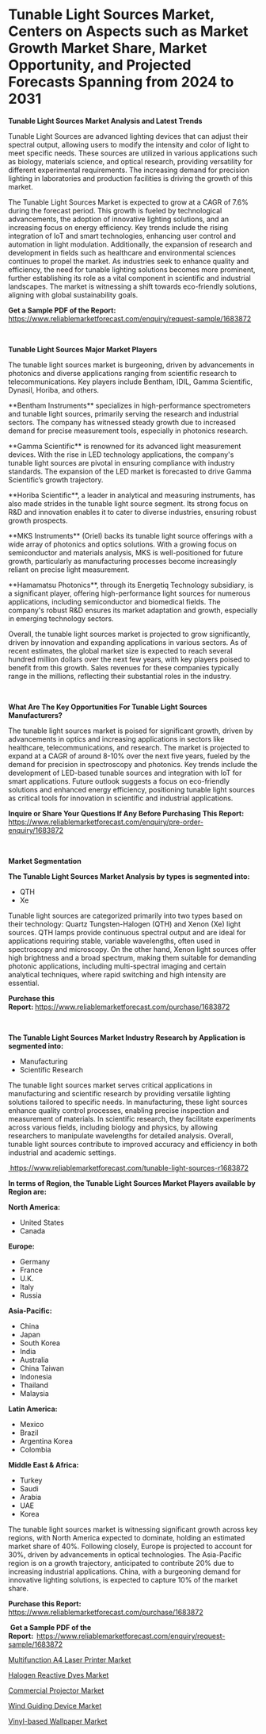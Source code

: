 <p><h1>Tunable Light Sources Market, Centers on Aspects such as Market Growth Market Share, Market Opportunity, and Projected Forecasts Spanning from 2024 to 2031</h1></p><p><strong>Tunable Light Sources Market Analysis and Latest Trends</strong></p>
<p><p>Tunable Light Sources are advanced lighting devices that can adjust their spectral output, allowing users to modify the intensity and color of light to meet specific needs. These sources are utilized in various applications such as biology, materials science, and optical research, providing versatility for different experimental requirements. The increasing demand for precision lighting in laboratories and production facilities is driving the growth of this market.</p><p>The Tunable Light Sources Market is expected to grow at a CAGR of 7.6% during the forecast period. This growth is fueled by technological advancements, the adoption of innovative lighting solutions, and an increasing focus on energy efficiency. Key trends include the rising integration of IoT and smart technologies, enhancing user control and automation in light modulation. Additionally, the expansion of research and development in fields such as healthcare and environmental sciences continues to propel the market. As industries seek to enhance quality and efficiency, the need for tunable lighting solutions becomes more prominent, further establishing its role as a vital component in scientific and industrial landscapes. The market is witnessing a shift towards eco-friendly solutions, aligning with global sustainability goals.</p></p>
<p><strong>Get a Sample PDF of the Report:&nbsp;</strong> <a href="https://www.reliablemarketforecast.com/enquiry/request-sample/1683872?utm_campaign=1110&utm_medium=2&utm_source=Github&utm_content=ia&utm_term=15102024&utm_id=tunable-light-sources">https://www.reliablemarketforecast.com/enquiry/request-sample/1683872</a></p>
<p>&nbsp;</p>
<p><strong>Tunable Light Sources Major Market Players</strong></p>
<p><p>The tunable light sources market is burgeoning, driven by advancements in photonics and diverse applications ranging from scientific research to telecommunications. Key players include Bentham, IDIL, Gamma Scientific, Dynasil, Horiba, and others.</p><p>**Bentham Instruments** specializes in high-performance spectrometers and tunable light sources, primarily serving the research and industrial sectors. The company has witnessed steady growth due to increased demand for precise measurement tools, especially in photonics research. </p><p>**Gamma Scientific** is renowned for its advanced light measurement devices. With the rise in LED technology applications, the company's tunable light sources are pivotal in ensuring compliance with industry standards. The expansion of the LED market is forecasted to drive Gamma Scientific’s growth trajectory.</p><p>**Horiba Scientific**, a leader in analytical and measuring instruments, has also made strides in the tunable light source segment. Its strong focus on R&D and innovation enables it to cater to diverse industries, ensuring robust growth prospects.</p><p>**MKS Instruments** (Oriel) backs its tunable light source offerings with a wide array of photonics and optics solutions. With a growing focus on semiconductor and materials analysis, MKS is well-positioned for future growth, particularly as manufacturing processes become increasingly reliant on precise light measurement.</p><p>**Hamamatsu Photonics**, through its Energetiq Technology subsidiary, is a significant player, offering high-performance light sources for numerous applications, including semiconductor and biomedical fields. The company's robust R&D ensures its market adaptation and growth, especially in emerging technology sectors.</p><p>Overall, the tunable light sources market is projected to grow significantly, driven by innovation and expanding applications in various sectors. As of recent estimates, the global market size is expected to reach several hundred million dollars over the next few years, with key players poised to benefit from this growth. Sales revenues for these companies typically range in the millions, reflecting their substantial roles in the industry.</p></p>
<p>&nbsp;</p>
<p><strong>What Are The Key Opportunities For Tunable Light Sources Manufacturers?</strong></p>
<p><p>The tunable light sources market is poised for significant growth, driven by advancements in optics and increasing applications in sectors like healthcare, telecommunications, and research. The market is projected to expand at a CAGR of around 8-10% over the next five years, fueled by the demand for precision in spectroscopy and photonics. Key trends include the development of LED-based tunable sources and integration with IoT for smart applications. Future outlook suggests a focus on eco-friendly solutions and enhanced energy efficiency, positioning tunable light sources as critical tools for innovation in scientific and industrial applications.</p></p>
<p><strong>Inquire or Share Your Questions If Any Before Purchasing This Report:</strong> <a href="https://www.reliablemarketforecast.com/enquiry/pre-order-enquiry/1683872?utm_campaign=1110&utm_medium=2&utm_source=Github&utm_content=ia&utm_term=15102024&utm_id=tunable-light-sources">https://www.reliablemarketforecast.com/enquiry/pre-order-enquiry/1683872</a></p>
<p>&nbsp;</p>
<p><strong>Market Segmentation</strong></p>
<p><strong>The Tunable Light Sources Market Analysis by types is segmented into:</strong></p>
<p><ul><li>QTH</li><li>Xe</li></ul></p>
<p><p>Tunable light sources are categorized primarily into two types based on their technology: Quartz Tungsten-Halogen (QTH) and Xenon (Xe) light sources. QTH lamps provide continuous spectral output and are ideal for applications requiring stable, variable wavelengths, often used in spectroscopy and microscopy. On the other hand, Xenon light sources offer high brightness and a broad spectrum, making them suitable for demanding photonic applications, including multi-spectral imaging and certain analytical techniques, where rapid switching and high intensity are essential.</p></p>
<p><strong>Purchase this Report:&nbsp;</strong><a href="https://www.reliablemarketforecast.com/purchase/1683872?utm_campaign=1110&utm_medium=2&utm_source=Github&utm_content=ia&utm_term=15102024&utm_id=tunable-light-sources">https://www.reliablemarketforecast.com/purchase/1683872</a></p>
<p>&nbsp;</p>
<p><strong>The Tunable Light Sources Market Industry Research by Application is segmented into:</strong></p>
<p><ul><li>Manufacturing</li><li>Scientific Research</li></ul></p>
<p><p>The tunable light sources market serves critical applications in manufacturing and scientific research by providing versatile lighting solutions tailored to specific needs. In manufacturing, these light sources enhance quality control processes, enabling precise inspection and measurement of materials. In scientific research, they facilitate experiments across various fields, including biology and physics, by allowing researchers to manipulate wavelengths for detailed analysis. Overall, tunable light sources contribute to improved accuracy and efficiency in both industrial and academic settings.</p></p>
<p><a href="https://www.reliablemarketforecast.com/tunable-light-sources-r1683872?utm_campaign=1110&utm_medium=2&utm_source=Github&utm_content=ia&utm_term=15102024&utm_id=tunable-light-sources">&nbsp;https://www.reliablemarketforecast.com/tunable-light-sources-r1683872</a></p>
<p><strong>In terms of Region, the Tunable Light Sources Market Players available by Region are:</strong></p>
<p>
    <p> <strong> North America: </strong>
        <ul>
            <li>United States</li>
            <li>Canada</li>
        </ul>
        </p> 
    <p> <strong> Europe: </strong>
        <ul>
            <li>Germany</li>
            <li>France</li>
            <li>U.K.</li>
            <li>Italy</li>
            <li>Russia</li>
        </ul>
        </p> 
    <p> <strong> Asia-Pacific: </strong>
        <ul>
            <li>China</li>
            <li>Japan</li>
            <li>South Korea</li>
            <li>India</li>
            <li>Australia</li>
            <li>China Taiwan</li>
            <li>Indonesia</li>
            <li>Thailand</li>
            <li>Malaysia</li>
        </ul>
        </p> 
    <p> <strong> Latin America: </strong>
        <ul>
            <li>Mexico</li>
            <li>Brazil</li>
            <li>Argentina Korea</li>
            <li>Colombia</li>
        </ul>
        </p> 
    <p> <strong> Middle East & Africa: </strong>
        <ul>
            <li>Turkey</li>
            <li>Saudi</li>
            <li>Arabia</li>
            <li>UAE</li>
            <li>Korea</li>
        </ul>
    </p>
    </p>
<p><p>The tunable light sources market is witnessing significant growth across key regions, with North America expected to dominate, holding an estimated market share of 40%. Following closely, Europe is projected to account for 30%, driven by advancements in optical technologies. The Asia-Pacific region is on a growth trajectory, anticipated to contribute 20% due to increasing industrial applications. China, with a burgeoning demand for innovative lighting solutions, is expected to capture 10% of the market share.</p></p>
<p><strong>Purchase this Report: </strong><a href="https://www.reliablemarketforecast.com/purchase/1683872?utm_campaign=1110&utm_medium=2&utm_source=Github&utm_content=ia&utm_term=15102024&utm_id=tunable-light-sources">https://www.reliablemarketforecast.com/purchase/1683872</a></p>
<p>&nbsp;<strong>Get a Sample PDF of the Report:&nbsp;&nbsp;</strong><a href="https://www.reliablemarketforecast.com/enquiry/request-sample/1683872?utm_campaign=1110&utm_medium=2&utm_source=Github&utm_content=ia&utm_term=15102024&utm_id=tunable-light-sources">https://www.reliablemarketforecast.com/enquiry/request-sample/1683872</a></p>
<p><strong></strong></p>
<p><p><a href="https://www.linkedin.com/pulse/multifunction-a4-laser-printer-market-size-growth-trends-flnue?trk=public_post_embed_feed-article-content&utm_campaign=1110&utm_medium=2&utm_source=Github&utm_content=ia&utm_term=15102024&utm_id=tunable-light-sources">Multifunction A4 Laser Printer Market</a></p><p><a href="https://www.linkedin.com/pulse/halogen-reactive-dyes-market-pulse-79-expansion-blueprint-2024-2031-rfzde?trk=public_post_embed_feed-article-content&utm_campaign=1110&utm_medium=2&utm_source=Github&utm_content=ia&utm_term=15102024&utm_id=tunable-light-sources">Halogen Reactive Dyes Market</a></p><p><a href="https://github.com/wydramppetrox/Market-Research-Report-List-1/blob/main/commercial-projector-market.md?utm_campaign=1110&utm_medium=2&utm_source=Github&utm_content=ia&utm_term=15102024&utm_id=tunable-light-sources">Commercial Projector Market</a></p><p><a href="https://github.com/vitacbq/Market-Research-Report-List-1/blob/main/wind-guiding-device-market.md?utm_campaign=1110&utm_medium=2&utm_source=Github&utm_content=ia&utm_term=15102024&utm_id=tunable-light-sources">Wind Guiding Device Market</a></p><p><a href="https://www.linkedin.com/pulse/vinyl-based-wallpaper-market-global-insights-regional-analysis-zrj5f?trk=public_post_embed_feed-article-content&utm_campaign=1110&utm_medium=2&utm_source=Github&utm_content=ia&utm_term=15102024&utm_id=tunable-light-sources">Vinyl-based Wallpaper Market</a></p></p>